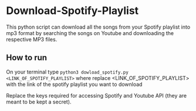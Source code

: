 # Download-Spotify-Playlist

This python script can download all the songs from your Spotify playlist into mp3 format by searching the songs on Youtube and downloading the respective MP3 files.

## How to run 

On your terminal type `python3 dowload_spotify.py <LINK_OF_SPOTIFY_PLAYLIST>`
where replace <LINK_OF_SPOTIFY_PLAYLIST> with the link of the spotify playlist you want to download

Replace the keys required for accessing Spotify and Youtube API (they are meant to be kept a secret).
